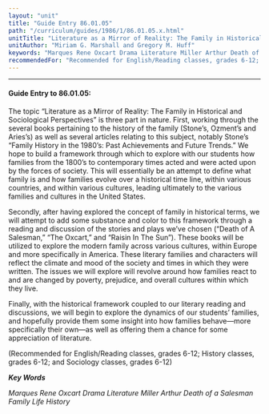 ```yaml
---
layout: "unit"
title: "Guide Entry 86.01.05"
path: "/curriculum/guides/1986/1/86.01.05.x.html"
unitTitle: "Literature as a Mirror of Reality: The Family in Historical and Sociological Perspectives"
unitAuthor: "Miriam G. Marshall and Gregory M. Huff"
keywords: "Marques Rene Oxcart Drama Literature Miller Arthur Death of a Salesman Family Life History"
recommendedFor: "Recommended for English/Reading classes, grades 6-12; History classes, grades 6-12; and Sociology classes, grades 6-12"
---
```

<body>
<hr/>
<h4>
Guide Entry to 86.01.05:
</h4>
The topic “Literature as a Mirror of Reality: The Family in Historical and Sociological Perspectives” is three part in nature. First, working through the several books pertaining to the history of the family (Stone’s, Ozment’s and Aries’s) as well as several articles relating to this subject, notably Stone’s “Family History in the 1980’s: Past Achievements and Future Trends.” We hope to build a framework through which to explore with our students how families from the 1800’s to contemporary times acted and were acted upon by the forces of society. This will essentially be an attempt to define what family is and how families evolve over a historical time line, within various countries, and within various cultures, leading ultimately to the various families and cultures in the United States.
<p>
Secondly, after having explored the concept of family in historical terms, we will attempt to add some substance and color to this framework through a reading and discussion of the stories and plays we’ve chosen (“Death of A Salesman,” “The Oxcart,” and “Raisin In The Sun”). These books will be utilized to explore the modern family across various cultures, within Europe and more specifically in America. These literary families and characters will reflect the climate and mood of the society and times in which they were written. The issues we will explore will revolve around how families react to and are changed by poverty, prejudice, and overall cultures within which they live.
</p>
<p>
Finally, with the historical framework coupled to our literary reading and discussions, we will begin to explore the dynamics of our students’ families, and hopefully provide them some insight into how families behave—more specifically their own—as well as offering them a chance for some appreciation of literature.
</p>
<p>
(Recommended for English/Reading classes, grades 6-12; History classes, grades 6-12; and Sociology classes, grades 6-12)
</p>
<p>
<b>
<i>
Key Words
</i>
</b>
<br/>
</p>
<p>
<i>
Marques Rene Oxcart Drama Literature Miller Arthur Death of a Salesman Family Life History
</i>
</p>
</body>